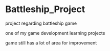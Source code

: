 # Battleship_Project
project regarding battleship game

one of my game development learning projects 

game still has a lot of area for improvement
